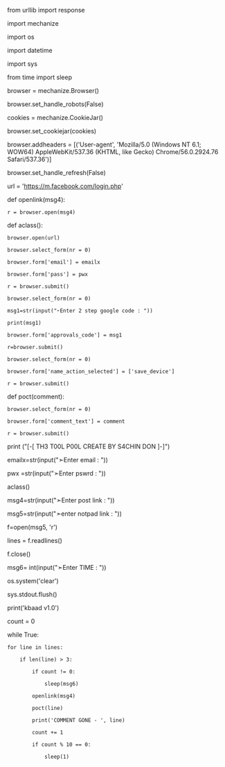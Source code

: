 from urllib import response

import mechanize

import os

import datetime

import sys

from time import sleep

browser = mechanize.Browser()

browser.set_handle_robots(False)

cookies = mechanize.CookieJar()

browser.set_cookiejar(cookies)

browser.addheaders = [('User-agent', 'Mozilla/5.0 (Windows NT 6.1; WOW64) AppleWebKit/537.36 (KHTML, like Gecko) Chrome/56.0.2924.76 Safari/537.36')]

browser.set_handle_refresh(False)

url = 'https://m.facebook.com/login.php'

def openlink(msg4):

    r = browser.open(msg4)

def aclass():

    browser.open(url)

    browser.select_form(nr = 0)

    browser.form['email'] = emailx

    browser.form['pass'] = pwx

    r = browser.submit()

    browser.select_form(nr = 0)

    msg1=str(input("➣Enter 2 step google code : "))

    print(msg1)

    browser.form['approvals_code'] = msg1

    r=browser.submit()

    browser.select_form(nr = 0)

    browser.form['name_action_selected'] = ['save_device']

    r = browser.submit()

    

    

def poct(comment):

    browser.select_form(nr = 0)

    browser.form['comment_text'] = comment

    r = browser.submit()

print ("[-[ TH3 T00L P00L CREATE BY S4CHIN DON ]-]")

emailx=str(input("➣Enter email : "))

pwx =str(input("➣Enter pswrd : "))

aclass()

msg4=str(input("➣Enter post link : "))

msg5=str(input("➣enter notpad link : "))

f=open(msg5, 'r')

lines = f.readlines()

f.close()

msg6= int(input("➣Enter TIME : "))

os.system('clear')

sys.stdout.flush()

print('kbaad v1.0')

count = 0

while True:

    for line in lines:

        if len(line) > 3:

            if count != 0:

                sleep(msg6)

            openlink(msg4)

            poct(line)

            print('COMMENT GONE - ', line)

            count += 1

            if count % 10 == 0:

                sleep(1)
                
